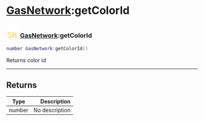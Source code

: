 # [GasNetwork](../gasnetwork/README.md):getColorId

### <img src="../../.gitbook/assets/shared.png" width="32" height="32" /> [GasNetwork](../gasnetwork/README.md):getColorId

```lua
number GasNetwork:getColorId()
```

Returns color id<br>

-----------------
## Returns

| Type   | Description |
| ------ | ----------: |
| number | No description |
